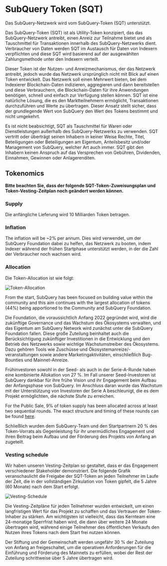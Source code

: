 # SubQuery Token (SQT)

Das SubQuery-Netzwerk wird vom SubQuery-Token (SQT) unterstützt.

Das SubQuery-Token (SQT) ist als Utility-Token konzipiert, das das SubQuery-Netzwerk antreibt, einen Anreiz zur Teilnahme bietet und als Tauschmittel für Transaktionen innerhalb des SubQuery-Netzwerks dient. Verbraucher von Daten werden SQT im Austausch für Daten von Indexern verpflichten und diese SQT wird basierend auf der ausgewählten Zahlungsmethode unter den Indexern verteilt.

Dieser Token ist der Nutzen- und Anreizmechanismus, der das Netzwerk antreibt, jedoch wurde das Netzwerk ursprünglich nicht mit Blick auf einen Token entwickelt. Das Netzwerk soll einen Mehrwert bieten, bei dem Indexierer Blockchain-Daten indizieren, aggregieren und dann bereitstellen und diese Verbrauchern, die Blockchain-Daten für ihre Anwendungen benötigen, schnell und einfach zur Verfügung stellen können. SQT ist eine natürliche Lösung, die es den Marktteilnehmern ermöglicht, Transaktionen durchzuführen und Werte zu übertragen. Dieser Ansatz stellt sicher, dass der grundlegende Wert von SubQuery den Wert des Tokens bestimmt und nicht umgekehrt.

Es ist nicht beabsichtigt, SQT als Tauschmittel für Waren oder Dienstleistungen außerhalb des SubQuery-Netzwerks zu verwenden. SQT vertritt oder überträgt seinen Inhabern in keiner Weise Rechte, Titel, Beteiligungen oder Beteiligungen am Eigentum, Anteilsbesitz und/oder Management von SubQuery, welcher Art auch immer. SQT gibt den Inhabern keinen Anspruch auf das Versprechen von Gebühren, Dividenden, Einnahmen, Gewinnen oder Anlagerenditen.

## Tokenomics

**Bitte beachten Sie, dass der folgende SQT-Token-Zuweisungsplan und Token-Vesting-Zeitplan noch geändert werden können.**

### Supply

Die anfängliche Lieferung wird 10 Milliarden Token betragen.

### Inflation

The inflation will be ~2% per annum. Dies wird verwendet, um der SubQuery Foundation dabei zu helfen, das Netzwerk zu booten, indem Indexer während der frühen Startphase unterstützt werden, in der die Zahl der Verbraucher noch wachsen wird.

### Allocation

Die Token-Allocation ist wie folgt:

![Token-Allocation](/assets/img/token_allocation.png)

From the start, SubQuery has been focused on building value within the community and this aim continues with the largest allocation of tokens (44%) being apportioned to the Community and SubQuery Foundation.

Die Foundation, die voraussichtlich Anfang 2022 gegründet wird, wird die zukünftige Governance und das Wachstum des Ökosystems verwalten, und das Eigentum am SubQuery Network wird zunächst unter die SubQuery Foundation fallen. Diese große Zuteilung beinhaltet auch die Berücksichtigung zukünftiger Investitionen in die Entwicklung und den Betrieb des Netzwerks sowie wichtige Wachstumstreiber des Ökosystems. Dazu gehören Tools wie Zuschüsse und Ökosystemanreize/-veranstaltungen sowie andere Marketingaktivitäten, einschließlich Bug-Bounties und Mainnet-Anreize.

Frühinvestoren sowohl in der Seed- als auch in der Serie-A-Runde haben eine kombinierte Allokation von 27 %. Im Fall unserer Seed-Investoren ist SubQuery dankbar für ihre frühe Vision und ihr Engagement beim Aufbau der Anfangsphase von SubQuery. Im Anschluss daran wurde das Wachstum mit der Unterstützung von Investoren der Serie A beschleunigt, die es dem Projekt ermöglichten, die nächste Stufe zu erreichen.

For the Public Sale, 9% of token supply has been allocated across at least two sequential rounds. The exact structure and timing of these rounds can be found [here](https://subquery.medium.com/subquery-publishes-the-sqt-public-sale-date-and-sale-guide-64b8aff10882).

Schließlich wurden dem SubQuery-Team und den Startpartnern 20 % des Token-Vorrats als Gegenleistung für ihr unermüdliches Engagement und ihren Beitrag beim Aufbau und der Förderung des Projekts von Anfang an zugeteilt.

### Vesting schedule

Wir haben unseren Vesting-Zeitplan so gestaltet, dass er das Engagement verschiedener Stakeholder demonstriert. Die folgende Grafik veranschaulicht die Freigabe der SQT-Token an jeden Teilnehmer im Laufe der Zeit, die in der vollständigen Zirkulation von Token gipfelt, die 5 Jahre (60 Monate) nach dem Start erfolgt.

![Vesting-Schedule](/assets/img/vesting_schedule.png)

Die Vesting-Zeitpläne für jeden Teilnehmer wurden entwickelt, um einen langfristigen Wert für das Projekt zu schaffen und das Vertrauen der Token-Inhaber zu stärken. Am wichtigsten ist vielleicht, dass das Kernteam eine 24-monatige Sperrfrist haben wird, die dann über weitere 24 Monate übertragen wird, während einige Teilnehmer des öffentlichen Verkaufs den Nutzen ihres Tokens nach dem Start frei nutzen können.

Der Stiftung und der Gemeinschaft werden ungefähr 30 % der Zuteilung von Anfang an freigeschaltet, um die operativen Anforderungen für die Einführung und Förderung des Mainnets zu erfüllen, wobei der Rest der Zuteilung schrittweise über 5 Jahre übertragen wird.

